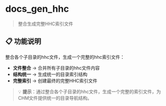 # docs_gen_hhc

> 整合生成完整HHC索引文件

## 📋 功能说明

整合各个子目录的hhc文件，生成一个完整的hhc索引文件：

- **文件整合** → 合并所有子目录的hhc文件内容
- **结构统一** → 生成统一的目录索引结构
- **完整索引** → 创建最终的完整HHC索引文件

> 💡 **提示**：通过整合各个子目录的hhc文件，生成一个完整的索引文件，为CHM文件提供统一的目录导航结构。
